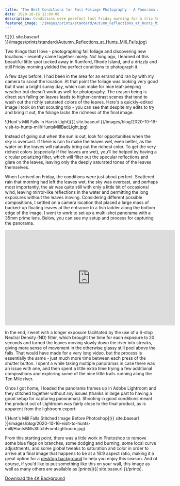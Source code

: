 ```yaml
---
title: 'The Best Conditions for Fall Foliage Photography - A Panorama at Hunts Mill Falls'
date: 2020-10-16 12:00:00
description: Conditions were perefect last Friday morning for a trip to snap a few images of the foliage.
featured_image: '/images/prints/standard/Autumn_Reflections_at_Hunts_Mill_Falls.jpg'
---
```


![]({{ site.baseurl }}/images/prints/standard/Autumn_Reflections_at_Hunts_Mill_Falls.jpg)

Two things that  I love - photographing fall foliage and discovering new locations - recently came together nicely.  Not long ago, I learned of this beautiful little spot tucked away in Rumford, Rhode Island, and a drizzly and still Friday morning yielded the perfect conditions to photograph it.

A few days before, I had been in the area for an errand and ran by with my camera to scout the location.  At that point the foliage was looking very good but it was a bright sunny day, which can make for nice leaf-peeping weather but doesn't work as well for photography.  The reason being is direct sun falling on leaves leads to higher-contrast scenes that tend to wash out the richly saturated colors of the leaves.  Here's a quickly-edited image I took on that scouting trip - you can see that despite my edits to try and bring it out, the foliage lacks the richness of the final image.    

![Hunt's Mill Falls in Harsh Light]({{ site.baseurl }}/images/blog/2020-10-16-visit-to-hunts-mill/HuntsMillBadLight.jpg)

Instead of going out when the sun is out, look for opportunities when the sky is overcast.  If there is rain to make the leaves wet, even better, as the water on the leaves will naturally bring out the richest color.  To get the very richest colors (especially if the leaves are wet), you'll be helped by having a circular polarizing filter, which will filter out the specular reflections and glare on the leaves, leaving only the deeply saturated tones of the leaves themselves.

When I arrived on Friday, the conditions were just about perfect.  Scattered rain that morning had left the leaves wet, the sky was overcast, and perhaps most importantly, the air was quite still with only a little bit of occasional wind, leaving mirror-like reflections in the water and permitting the long exposures without the leaves moving.  Considering different possible compositions, I settled on a camera location that placed a large mass of backed-up floating leaves at the entrance to a fish ladder along the bottom edge of the image.  I went to work to set up a multi-shot panorama with a 35mm prime lens.  Below, you can see my setup and process for capturing the panorama.

<iframe width="560" height="315" src="https://www.youtube.com/embed/7WhrF6WvltQ" frameborder="0" allow="accelerometer; autoplay; clipboard-write; encrypted-media; gyroscope; picture-in-picture" allowfullscreen></iframe>

In the end, I went with a longer exposure facilitated by the use of a 6-stop Neutral Density (ND) filter, which brought the time for each exposure to 20 seconds and turned the leaves moving slowly down the river into streaks, giving more sense of movement in the otherwise glassy still pool above the falls.  That would have made for a very long video, but the process is essentially the same - just much more time between each press of the shutter button.  I spent a while taking multiple panoramas in case there was an issue with one, and then spent a little extra time trying a few additional compositions and exploring some of the nice little trails running along the Ten Mile river.

Once I got home, I loaded the panorama frames up in Adobe Lightroom and they stitched together without any issues (thanks in large part to having a good setup for capturing panoramas).  Shooting in good conditions meant the product out of Lightroom was fairly close to the final product, as is apparent from the lightroom export:

![Hunt's Mill Falls Stitched Image Before Photoshop]({{ site.baseurl }}/images/blog/2020-10-16-visit-to-hunts-mill/HuntsMillsStitchFromLightroom.jpg)

From this starting point, there was a little work in Photoshop to remove some blue flags on branches, some dodging and burning, some local curve adjustments, and some global tweaks to saturation and color in order to arrive at a final image that happens to be at a 16:9 aspect ratio, making it a great option for a <a href="{{ site.baseurl }}/images/blog/2020-10-16-visit-to-hunts-mill/HuntsMillFalls_4kBackground.jpg" target="_blank" class="js-no-ajax">desktop background</a> to help you enjoy this season.  And of course, if you'd like to put something like this on your wall, this image as well as many others are available as [prints]({{ site.baseurl }}/prints).

<a href="{{ site.baseurl }}/images/blog/2020-10-16-visit-to-hunts-mill/HuntsMillFalls_4kBackground.jpg" class="button button--large" target="_blank" class="js-no-ajax">Download the 4K Background</a>